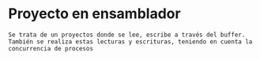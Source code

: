 # Proyecto en ensamblador

    Se trata de un proyectos donde se lee, escribe a través del buffer.
    También se realiza estas lecturas y escrituras, teniendo en cuenta la concurrencia de procesos
